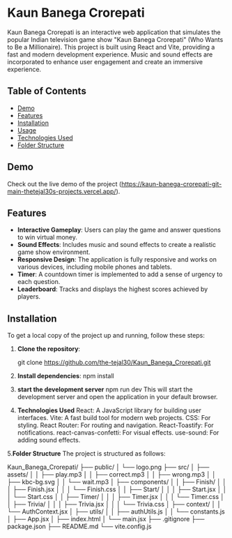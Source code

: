 # Kaun Banega Crorepati

Kaun Banega Crorepati is an interactive web application that simulates the popular Indian television game show "Kaun Banega Crorepati" (Who Wants to Be a Millionaire). This project is built using React and Vite, providing a fast and modern development experience. Music and sound effects are incorporated to enhance user engagement and create an immersive experience.

## Table of Contents

- [Demo](#demo)
- [Features](#features)
- [Installation](#installation)
- [Usage](#usage)
- [Technologies Used](#technologies-used)
- [Folder Structure](#folder-structure)


## Demo

Check out the live demo of the project (https://kaun-banega-crorepati-git-main-thetejal30s-projects.vercel.app/).

## Features

- **Interactive Gameplay**: Users can play the game and answer questions to win virtual money.
- **Sound Effects**: Includes music and sound effects to create a realistic game show environment.
- **Responsive Design**: The application is fully responsive and works on various devices, including mobile phones and tablets.
- **Timer**: A countdown timer is implemented to add a sense of urgency to each question.
- **Leaderboard**: Tracks and displays the highest scores achieved by players.

## Installation

To get a local copy of the project up and running, follow these steps:

1. **Clone the repository**:

   git clone https://github.com/the-tejal30/Kaun_Banega_Crorepati.git

2. **Install dependencies**:
   npm install

3. **start the development server**
    npm run dev
This will start the development server and open the application in your default browser.

4. **Technologies Used**
React: A JavaScript library for building user interfaces.
Vite: A fast build tool for modern web projects.
CSS: For styling.
React Router: For routing and navigation.
React-Toastify: For notifications.
react-canvas-confetti: For visual effects.
use-sound: For adding sound effects.

5.**Folder Structure**
The project is structured as follows:

Kaun_Banega_Crorepati/
├── public/
│   └── logo.png
├── src/
│   ├── assets/
│   │   ├── play.mp3
│   │   ├── correct.mp3
│   │   ├── wrong.mp3
│   │   ├── kbc-bg.svg
│   │   └── wait.mp3
│   ├── components/
│   │   ├── Finish/
│   │   │   ├── Finish.jsx
│   │   │   └── Finish.css
│   │   ├── Start/
│   │   │   ├── Start.jsx
│   │   │   └── Start.css
│   │   ├── Timer/
│   │   │   ├── Timer.jsx
│   │   │   └── Timer.css
│   │   ├── Trivia/
│   │   │   ├── Trivia.jsx
│   │   │   └── Trivia.css
│   ├── context/
│   │   └── AuthContext.jsx
│   ├── utils/
│   │   ├── authUtils.js
│   │   └── constants.js
│   ├── App.jsx
│   ├── index.html
│   └── main.jsx
├── .gitignore
├── package.json
├── README.md
└── vite.config.js


